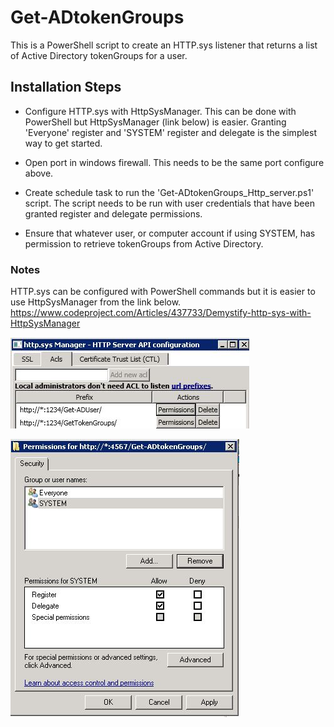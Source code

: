 # Get-ADtokenGroups

This is a PowerShell script to create an HTTP.sys listener that returns a list of Active Directory tokenGroups for a user.


## Installation Steps

- Configure HTTP.sys with HttpSysManager.  This can be done with PowerShell but HttpSysManager (link below) is easier.  Granting 'Everyone' register and 'SYSTEM' register and delegate is the simplest way to get started.

- Open port in windows firewall.  This needs to be the same port configure above.
 - Create schedule task to run the 'Get-ADtokenGroups_Http_server.ps1' script.  The script needs to be run with user credentials that have been granted register and delegate permissions.

- Ensure that whatever user, or computer account if using SYSTEM, has permission to retrieve tokenGroups from Active Directory.


### Notes 

HTTP.sys can be configured with PowerShell commands but it is easier to use HttpSysManager from the link below.
https://www.codeproject.com/Articles/437733/Demystify-http-sys-with-HttpSysManager


![HttpSysManager1](https://github.com/gdevin/Get-ADtokenGroups/blob/master/HttpSysManager1.JPG)

![HttpSysManager2](https://github.com/gdevin/Get-ADtokenGroups/blob/master/HttpSysManager2.JPG)

